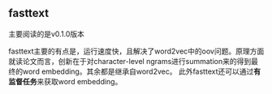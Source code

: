 ## fasttext
主要阅读的是v0.1.0版本

fasttext主要的有点是，运行速度快，且解决了word2vec中的oov问题。原理方面就读论文而言，创新在于对character-level ngrams进行summation来的得到最终的word embedding。其余都是继承自word2vec。
此外fasttext还可以通过**有监督任务**来获取word embedding。